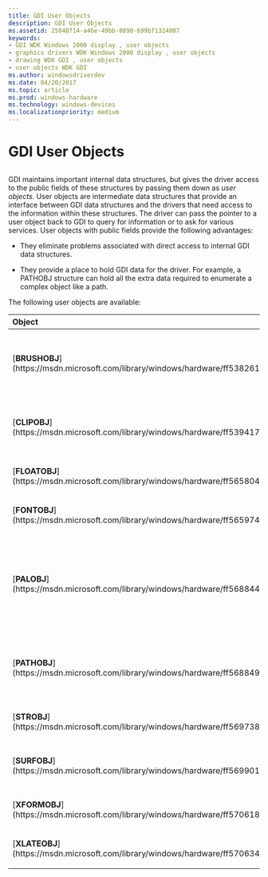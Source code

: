 ```yaml
---
title: GDI User Objects
description: GDI User Objects
ms.assetid: 25048f14-a46e-49bb-8890-699bf1324007
keywords:
- GDI WDK Windows 2000 display , user objects
- graphics drivers WDK Windows 2000 display , user objects
- drawing WDK GDI , user objects
- user objects WDK GDI
ms.author: windowsdriverdev
ms.date: 04/20/2017
ms.topic: article
ms.prod: windows-hardware
ms.technology: windows-devices
ms.localizationpriority: medium
---
```


# GDI User Objects


## <span id="ddk_gdi_user_objects_gg"></span><span id="DDK_GDI_USER_OBJECTS_GG"></span>


GDI maintains important internal data structures, but gives the driver access to the public fields of these structures by passing them down as *user objects*. User objects are intermediate data structures that provide an interface between GDI data structures and the drivers that need access to the information within these structures. The driver can pass the pointer to a user object back to GDI to query for information or to ask for various services. User objects with public fields provide the following advantages:

-   They eliminate problems associated with direct access to internal GDI data structures.

-   They provide a place to hold GDI data for the driver. For example, a PATHOBJ structure can hold all the extra data required to enumerate a complex object like a path.

The following user objects are available:

<table>
<colgroup>
<col width="50%" />
<col width="50%" />
</colgroup>
<thead>
<tr class="header">
<th align="left">Object</th>
<th align="left">Description</th>
</tr>
</thead>
<tbody>
<tr class="odd">
<td align="left"><p>[<strong>BRUSHOBJ</strong>](https://msdn.microsoft.com/library/windows/hardware/ff538261)</p></td>
<td align="left"><p>Defines the brush objects for graphic functions that output lines, text, or fills. Drivers can call [<em>BRUSHOBJ</em>](https://msdn.microsoft.com/library/windows/hardware/ff556272#wdkgloss-brushobj) services to realize brushes or to find realizations previously cached by GDI.</p></td>
</tr>
<tr class="even">
<td align="left"><p>[<strong>CLIPOBJ</strong>](https://msdn.microsoft.com/library/windows/hardware/ff539417)</p></td>
<td align="left"><p>Provides the driver with access to a [<em>clip region</em>](https://msdn.microsoft.com/library/windows/hardware/ff556274#wdkgloss-clip-region) for drawing or filling. This region can be enumerated as a series of rectangles.</p></td>
</tr>
<tr class="odd">
<td align="left"><p>[<strong>FLOATOBJ</strong>](https://msdn.microsoft.com/library/windows/hardware/ff565804)</p></td>
<td align="left"><p>Allows graphics drivers to emulate floating-point operations. Floating-point operations are disabled for all other kernel-mode drivers.</p></td>
</tr>
<tr class="even">
<td align="left"><p>[<strong>FONTOBJ</strong>](https://msdn.microsoft.com/library/windows/hardware/ff565974)</p></td>
<td align="left"><p>Gives the driver access to information about a particular instance (or realization) of a font.</p></td>
</tr>
<tr class="odd">
<td align="left"><p>[<strong>PALOBJ</strong>](https://msdn.microsoft.com/library/windows/hardware/ff568844)</p></td>
<td align="left"><p>A structure containing RGB palette colors; accessible via the [<strong>PALOBJ_cGetColors</strong>](https://msdn.microsoft.com/library/windows/hardware/ff568845) and [<strong>DrvSetPalette</strong>](https://msdn.microsoft.com/library/windows/hardware/ff556282) functions. The [<em>PALOBJ</em>](https://msdn.microsoft.com/library/windows/hardware/ff556325#wdkgloss-palobj) structure contains no public members.</p></td>
</tr>
<tr class="even">
<td align="left"><p>[<strong>PATHOBJ</strong>](https://msdn.microsoft.com/library/windows/hardware/ff568849)</p></td>
<td align="left"><p>Defines a path that specifies what is to be drawn (lines or Bezier curves). A [<em>PATHOBJ</em>](https://msdn.microsoft.com/library/windows/hardware/ff556325#wdkgloss-pathobj) structure is passed to the driver to describe a set of lines and Bezier curves that are to be stroked or filled.</p></td>
</tr>
<tr class="odd">
<td align="left"><p>[<strong>STROBJ</strong>](https://msdn.microsoft.com/library/windows/hardware/ff569738)</p></td>
<td align="left"><p>Enumerates for the driver a list of glyph handles and positions that describe how a text string is to be drawn.</p></td>
</tr>
<tr class="even">
<td align="left"><p>[<strong>SURFOBJ</strong>](https://msdn.microsoft.com/library/windows/hardware/ff569901)</p></td>
<td align="left"><p>Identifies a surface, which can be a GDI bitmap, a device-dependent bitmap, or a device-managed surface. See [Surface Types](surface-types.md) for more information.</p></td>
</tr>
<tr class="odd">
<td align="left"><p>[<strong>XFORMOBJ</strong>](https://msdn.microsoft.com/library/windows/hardware/ff570618)</p></td>
<td align="left"><p>Describes an arbitrary linear two-dimensional transform, such as for geometric wide lines.</p></td>
</tr>
<tr class="even">
<td align="left"><p>[<strong>XLATEOBJ</strong>](https://msdn.microsoft.com/library/windows/hardware/ff570634)</p></td>
<td align="left"><p>Defines the translations needed to convert pixels from the source surface format to the destination surface format.</p></td>
</tr>
</tbody>
</table>

 

 

 





